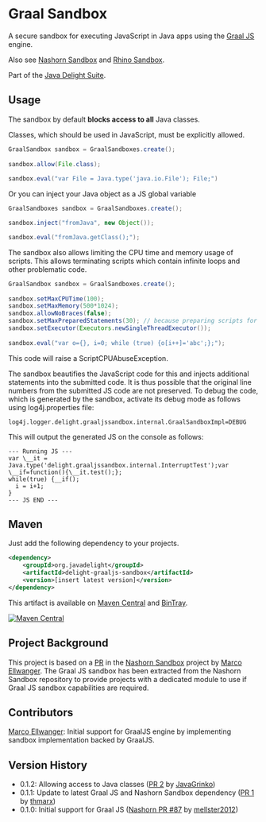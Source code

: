 # Graal Sandbox

A secure sandbox for executing JavaScript in Java apps using the [Graal JS](https://github.com/graalvm/graaljs) engine.

Also see [Nashorn Sandbox](https://github.com/javadelight/delight-nashorn-sandbox) and [Rhino Sandbox](https://github.com/javadelight/delight-rhino-sandbox).

Part of the [Java Delight Suite](https://github.com/javadelight/delight-main#java-delight-suite).

## Usage

The sandbox by default **blocks access to all** Java classes.

Classes, which should be used in JavaScript, must be explicitly allowed.

```java
GraalSandbox sandbox = GraalSandboxes.create();
     
sandbox.allow(File.class);
     
sandbox.eval("var File = Java.type('java.io.File'); File;")
```

Or you can inject your Java object as a JS global variable

```java
GraalSandboxes sandbox = GraalSandboxes.create();

sandbox.inject("fromJava", new Object());

sandbox.eval("fromJava.getClass();");
```

The sandbox also allows limiting the CPU time and memory usage of scripts. This allows terminating scripts which contain infinite loops and other problematic code.

```java
GraalSandbox sandbox = GraalSandboxes.create();
     
sandbox.setMaxCPUTime(100);
sandbox.setMaxMemory(500*1024);
sandbox.allowNoBraces(false);
sandbox.setMaxPreparedStatements(30); // because preparing scripts for execution is expensive
sandbox.setExecutor(Executors.newSingleThreadExecutor());
     
sandbox.eval("var o={}, i=0; while (true) {o[i++]='abc';};");
```

This code will raise a ScriptCPUAbuseException.

The sandbox beautifies the JavaScript code for this and injects additional statements into the submitted code. It is thus possible that the original line numbers from
the submitted JS code are not preserved. To debug the code, which is generated by the sandbox, activate its debug mode as follows using log4j.properties file:

```java-properties
log4j.logger.delight.graaljssandbox.internal.GraalSandboxImpl=DEBUG
```

This will output the generated JS on the console as follows:

```
--- Running JS ---
var \__it = Java.type('delight.graaljssandbox.internal.InterruptTest');var \__if=function(){\__it.test();};
while(true) {__if();
  i = i+1;
}
--- JS END ---
```

## Maven

Just add the following dependency to your projects.

```xml
<dependency>
    <groupId>org.javadelight</groupId>
    <artifactId>delight-graaljs-sandbox</artifactId>
    <version>[insert latest version]</version>
</dependency>
```

This artifact is available on [Maven Central](https://search.maven.org/#search%7Cga%7C1%7Cdelight-graaljs-sandbox) and 
[BinTray](https://bintray.com/javadelight/javadelight/delight-graaljs-sandbox).

[![Maven Central](https://img.shields.io/maven-central/v/org.javadelight/delight-graaljs-sandbox.svg)](https://search.maven.org/#search%7Cga%7C1%7Cdelight-graaljs-sandbox)

## Project Background

This project is based on a [PR](https://github.com/javadelight/delight-nashorn-sandbox/pull/87/) in the [Nashorn Sandbox](https://github.com/javadelight/delight-nashorn-sandbox) project by [Marco Ellwanger](https://github.com/mellster2012). The Graal JS sandbox has been extracted from the Nashorn Sandbox repository to provide projects with a dedicated module to use if Graal JS sandbox capabilities are required.

## Contributors

[Marco Ellwanger](https://github.com/mellster2012): Initial support for GraalJS engine by implementing sandbox implementation backed by GraalJS.

## Version History

- 0.1.2: Allowing access to Java classes ([PR 2](https://github.com/javadelight/delight-graaljs-sandbox/pull/2) by [JavaGrinko](https://github.com/JavaGrinko))
- 0.1.1: Update to latest Graal JS and Nashorn Sandbox dependency ([PR 1](https://github.com/javadelight/delight-graaljs-sandbox/pull/1) by [thmarx](https://github.com/thmarx))
- 0.1.0: Initial support for Graal JS ([Nashorn PR #87](https://github.com/javadelight/delight-nashorn-sandbox/pull/87/) by [mellster2012](https://github.com/mellster2012)) 

